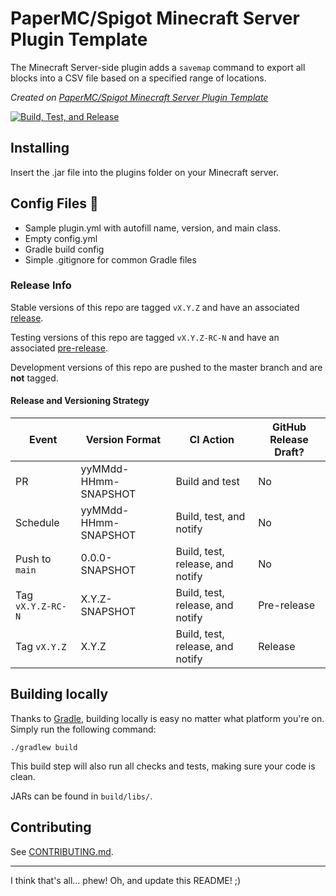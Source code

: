 # PaperMC/Spigot Minecraft Server Plugin Template

The Minecraft Server-side plugin adds a `savemap` command to export all blocks into a CSV file based on a specified range of locations.

*Created on [PaperMC/Spigot Minecraft Server Plugin Template](https://github.com/CrimsonWarpedcraft/plugin-template)*


[![Build, Test, and Release](https://github.com/markarenin/minecraft-map-saver/actions/workflows/main.yml/badge.svg)](https://github.com/markarenin/minecraft-map-saver/actions/workflows/main.yml)


## Installing

Insert the .jar file into the plugins folder on your Minecraft server.


## Config Files 📁
* Sample plugin.yml with autofill name, version, and main class.
* Empty config.yml
* Gradle build config
* Simple .gitignore for common Gradle files


### Release Info
Stable versions of this repo are tagged `vX.Y.Z` and have an associated [release](https://github.com/CrimsonWarpedcraft/plugin-template/releases).

Testing versions of this repo are tagged `vX.Y.Z-RC-N` and have an associated [pre-release](https://github.com/CrimsonWarpedcraft/plugin-template/releases).

Development versions of this repo are pushed to the master branch and are **not** tagged.

#### Release and Versioning Strategy
| Event             | Version Format       | CI Action                        | GitHub Release Draft? |
|-------------------|----------------------|----------------------------------|-----------------------|
| PR                | yyMMdd-HHmm-SNAPSHOT | Build and test                   | No                    |
| Schedule          | yyMMdd-HHmm-SNAPSHOT | Build, test, and notify          | No                    |
| Push to `main`    | 0.0.0-SNAPSHOT       | Build, test, release, and notify | No                    |
| Tag `vX.Y.Z-RC-N` | X.Y.Z-SNAPSHOT       | Build, test, release, and notify | Pre-release           |
| Tag `vX.Y.Z`      | X.Y.Z                | Build, test, release, and notify | Release               |


## Building locally
Thanks to [Gradle](https://gradle.org/), building locally is easy no matter what platform you're on. Simply run the following command:

```text
./gradlew build
```

This build step will also run all checks and tests, making sure your code is clean.

JARs can be found in `build/libs/`.

## Contributing
See [CONTRIBUTING.md](https://github.com/CrimsonWarpedcraft/plugin-template/blob/main/CONTRIBUTING.md).

---

I think that's all... phew! Oh, and update this README! ;)
